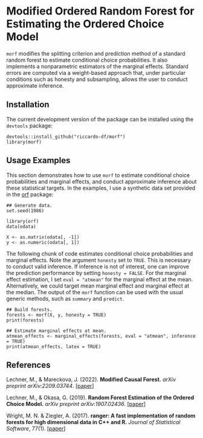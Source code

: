 # Modified Ordered Random Forest for Estimating the Ordered Choice Model
 
`morf` modifies the splitting criterion and prediction method of a standard random forest to estimate conditional choice probabilities. It also implements a nonparametric estimators of the marginal effects. Standard errors are computed via a weight-based approach that, under particular conditions such as honesty and subsampling, allows the user to conduct approximate inference.
 
 ## Installation  
The current development version of the package can be installed using the `devtools` package:

```
devtools::install_github("riccardo-df/morf")
library(morf)
```

## Usage Examples
This section demonstrates how to use `morf` to estimate conditional choice probabilities and marginal effects, and conduct approximate inference about these statistical targets. In the examples, I use a synthetic data set provided in the [orf](https://github.com/okasag/orf) package:

```
## Generate data.
set.seed(1986)

library(orf)
data(odata)

X <- as.matrix(odata[, -1])
y <- as.numeric(odata[, 1])
```

The following chunk of code estimates conditional choice probabilities and marginal effects. Note the argument `honesty` set to `TRUE`. This is necessary to conduct valid inference. If inference is not of interest, one can improve the prediction performance by setting `honesty = FALSE`. For the marginal effect estimation, I set `eval = "atmean"` for the marginal effect at the mean. Alternatively, we could target mean marginal effect and marginal effect at the median.  The output of the `morf` function can be used with the usual generic methods, such as `summary` and `predict`.

```
## Build forests.
forests <- morf(X, y, honesty = TRUE)
print(forests)

## Estimate marginal effects at mean.
atmean_effects <- marginal_effects(forests, eval = "atmean", inference = TRUE)
print(atmean_effects, latex = TRUE)
```

## References

Lechner, M., & Mareckova, J. (2022). 
<b>Modified Causal Forest.</b>
<i>arXiv preprint arXiv:2209.03744</i>.
[<a href="https://arxiv.org/abs/2209.03744">paper</a>]

Lechner, M., & Okasa, G. (2019). 
<b>Random Forest Estimation of the Ordered Choice Model.</b>
<i>arXiv preprint arXiv:1907.02436</i>.
[<a href="https://arxiv.org/abs/1907.02436">paper</a>]

Wright, M. N. & Ziegler, A. (2017).
<b>ranger: A fast implementation of random forests for high dimensional data in C++ and R.</b>
<i>Journal of Statistical Software</i>, 77(1).
[<a href="https://www.jstatsoft.org/article/view/v077i01">paper</a>]
